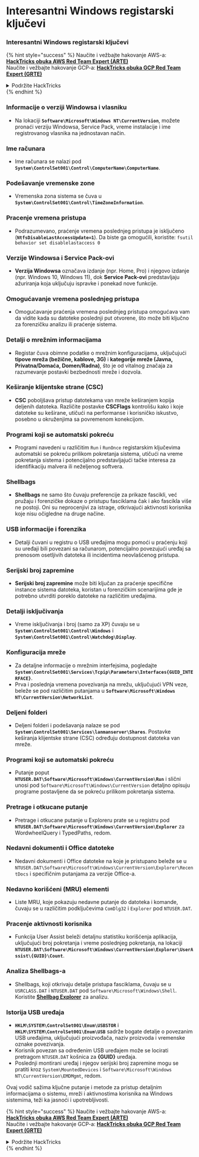 # Interesantni Windows registarski ključevi

### Interesantni Windows registarski ključevi

{% hint style="success" %}
Naučite i vežbajte hakovanje AWS-a:<img src="/.gitbook/assets/arte.png" alt="" data-size="line">[**HackTricks obuka AWS Red Team Expert (ARTE)**](https://training.hacktricks.xyz/courses/arte)<img src="/.gitbook/assets/arte.png" alt="" data-size="line">\
Naučite i vežbajte hakovanje GCP-a: <img src="/.gitbook/assets/grte.png" alt="" data-size="line">[**HackTricks obuka GCP Red Team Expert (GRTE)**<img src="/.gitbook/assets/grte.png" alt="" data-size="line">](https://training.hacktricks.xyz/courses/grte)

<details>

<summary>Podržite HackTricks</summary>

* Proverite [**planove pretplate**](https://github.com/sponsors/carlospolop)!
* **Pridružite se** 💬 [**Discord grupi**](https://discord.gg/hRep4RUj7f) ili [**telegram grupi**](https://t.me/peass) ili nas **pratite** na **Twitteru** 🐦 [**@hacktricks\_live**](https://twitter.com/hacktricks\_live)**.**
* **Delite hakovanje trikova slanjem PR-ova na** [**HackTricks**](https://github.com/carlospolop/hacktricks) i [**HackTricks Cloud**](https://github.com/carlospolop/hacktricks-cloud) github repozitorijume.

</details>
{% endhint %}

### **Informacije o verziji Windowsa i vlasniku**
- Na lokaciji **`Software\Microsoft\Windows NT\CurrentVersion`**, možete pronaći verziju Windowsa, Service Pack, vreme instalacije i ime registrovanog vlasnika na jednostavan način.

### **Ime računara**
- Ime računara se nalazi pod **`System\ControlSet001\Control\ComputerName\ComputerName`**.

### **Podešavanje vremenske zone**
- Vremenska zona sistema se čuva u **`System\ControlSet001\Control\TimeZoneInformation`**.

### **Pracenje vremena pristupa**
- Podrazumevano, praćenje vremena poslednjeg pristupa je isključeno (**`NtfsDisableLastAccessUpdate=1`**). Da biste ga omogućili, koristite:
`fsutil behavior set disablelastaccess 0`

### Verzije Windowsa i Service Pack-ovi
- **Verzija Windowsa** označava izdanje (npr. Home, Pro) i njegovo izdanje (npr. Windows 10, Windows 11), dok **Service Pack-ovi** predstavljaju ažuriranja koja uključuju ispravke i ponekad nove funkcije.

### Omogućavanje vremena poslednjeg pristupa
- Omogućavanje praćenja vremena poslednjeg pristupa omogućava vam da vidite kada su datoteke poslednji put otvorene, što može biti ključno za forenzičku analizu ili praćenje sistema.

### Detalji o mrežnim informacijama
- Registar čuva obimne podatke o mrežnim konfiguracijama, uključujući **tipove mreža (bežične, kablove, 3G)** i **kategorije mreže (Javna, Privatna/Domaća, Domen/Radna)**, što je od vitalnog značaja za razumevanje postavki bezbednosti mreže i dozvola.

### Keširanje klijentske strane (CSC)
- **CSC** poboljšava pristup datotekama van mreže keširanjem kopija deljenih datoteka. Različite postavke **CSCFlags** kontrolišu kako i koje datoteke su keširane, utičući na performanse i korisničko iskustvo, posebno u okruženjima sa povremenom konekcijom.

### Programi koji se automatski pokreću
- Programi navedeni u različitim `Run` i `RunOnce` registarskim ključevima automatski se pokreću prilikom pokretanja sistema, utičući na vreme pokretanja sistema i potencijalno predstavljajući tačke interesa za identifikaciju malvera ili neželjenog softvera.

### Shellbags
- **Shellbags** ne samo što čuvaju preferencije za prikaze fascikli, već pružaju i forenzičke dokaze o pristupu fasciklama čak i ako fascikla više ne postoji. Oni su neprocenjivi za istrage, otkrivajući aktivnosti korisnika koje nisu očigledne na druge načine.

### USB informacije i forenzika
- Detalji čuvani u registru o USB uređajima mogu pomoći u praćenju koji su uređaji bili povezani sa računarom, potencijalno povezujući uređaj sa prenosom osetljivih datoteka ili incidentima neovlašćenog pristupa.

### Serijski broj zapremine
- **Serijski broj zapremine** može biti ključan za praćenje specifične instance sistema datoteka, koristan u forenzičkim scenarijima gde je potrebno utvrditi poreklo datoteke na različitim uređajima.

### **Detalji isključivanja**
- Vreme isključivanja i broj (samo za XP) čuvaju se u **`System\ControlSet001\Control\Windows`** i **`System\ControlSet001\Control\Watchdog\Display`**.

### **Konfiguracija mreže**
- Za detaljne informacije o mrežnim interfejsima, pogledajte **`System\ControlSet001\Services\Tcpip\Parameters\Interfaces{GUID_INTERFACE}`**.
- Prva i poslednja vremena povezivanja na mrežu, uključujući VPN veze, beleže se pod različitim putanjama u **`Software\Microsoft\Windows NT\CurrentVersion\NetworkList`**.

### **Deljeni folderi**
- Deljeni folderi i podešavanja nalaze se pod **`System\ControlSet001\Services\lanmanserver\Shares`**. Postavke keširanja klijentske strane (CSC) određuju dostupnost datoteka van mreže.

### **Programi koji se automatski pokreću**
- Putanje poput **`NTUSER.DAT\Software\Microsoft\Windows\CurrentVersion\Run`** i slični unosi pod `Software\Microsoft\Windows\CurrentVersion` detaljno opisuju programe postavljene da se pokreću prilikom pokretanja sistema.

### **Pretrage i otkucane putanje**
- Pretrage i otkucane putanje u Exploreru prate se u registru pod **`NTUSER.DAT\Software\Microsoft\Windows\CurrentVersion\Explorer`** za WordwheelQuery i TypedPaths, redom.

### **Nedavni dokumenti i Office datoteke**
- Nedavni dokumenti i Office datoteke na koje je pristupano beleže se u `NTUSER.DAT\Software\Microsoft\Windows\CurrentVersion\Explorer\RecentDocs` i specifičnim putanjama za verzije Office-a.

### **Nedavno korišćeni (MRU) elementi**
- Liste MRU, koje pokazuju nedavne putanje do datoteka i komande, čuvaju se u različitim podključevima `ComDlg32` i `Explorer` pod `NTUSER.DAT`.

### **Pracenje aktivnosti korisnika**
- Funkcija User Assist beleži detaljnu statistiku korišćenja aplikacija, uključujući broj pokretanja i vreme poslednjeg pokretanja, na lokaciji **`NTUSER.DAT\Software\Microsoft\Windows\CurrentVersion\Explorer\UserAssist\{GUID}\Count`**.

### **Analiza Shellbags-a**
- Shellbags, koji otkrivaju detalje pristupa fasciklama, čuvaju se u `USRCLASS.DAT` i `NTUSER.DAT` pod `Software\Microsoft\Windows\Shell`. Koristite **[Shellbag Explorer](https://ericzimmerman.github.io/#!index.md)** za analizu.

### **Istorija USB uređaja**
- **`HKLM\SYSTEM\ControlSet001\Enum\USBSTOR`** i **`HKLM\SYSTEM\ControlSet001\Enum\USB`** sadrže bogate detalje o povezanim USB uređajima, uključujući proizvođača, naziv proizvoda i vremenske oznake povezivanja.
- Korisnik povezan sa određenim USB uređajem može se locirati pretragom `NTUSER.DAT` košnica za **{GUID}** uređaja.
- Poslednji montirani uređaj i njegov serijski broj zapremine mogu se pratiti kroz `System\MountedDevices` i `Software\Microsoft\Windows NT\CurrentVersion\EMDMgmt`, redom.

Ovaj vodič sažima ključne putanje i metode za pristup detaljnim informacijama o sistemu, mreži i aktivnostima korisnika na Windows sistemima, teži ka jasnoći i upotrebljivosti.

{% hint style="success" %}
Naučite i vežbajte hakovanje AWS-a:<img src="/.gitbook/assets/arte.png" alt="" data-size="line">[**HackTricks obuka AWS Red Team Expert (ARTE)**](https://training.hacktricks.xyz/courses/arte)<img src="/.gitbook/assets/arte.png" alt="" data-size="line">\
Naučite i vežbajte hakovanje GCP-a: <img src="/.gitbook/assets/grte.png" alt="" data-size="line">[**HackTricks obuka GCP Red Team Expert (GRTE)**<img src="/.gitbook/assets/grte.png" alt="" data-size="line">](https://training.hacktricks.xyz/courses/grte)

<details>

<summary>Podržite HackTricks</summary>

* Proverite [**planove pretplate**](https://github.com/sponsors/carlospolop)!
* **Pridružite se** 💬 [**Discord grupi**](https://discord.gg/hRep4RUj7f) ili [**telegram grupi**](https://t.me/peass) ili nas **pratite** na **Twitteru** 🐦 [**@hacktricks\_live**](https://twitter.com/hacktricks\_live)**.**
* **Delite hakovanje trikova slanjem PR-ova na** [**HackTricks**](https://github.com/carlospolop/hacktricks) i [**HackTricks Cloud**](https://github.com/carlospolop/hacktricks-cloud) github repozitorijume.

</details>
{% endhint %}

